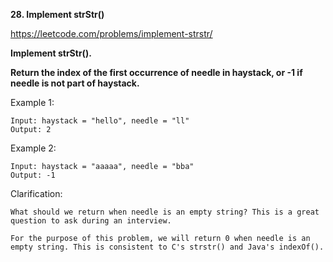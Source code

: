 **28. Implement strStr()**

https://leetcode.com/problems/implement-strstr/

**Implement strStr().**

**Return the index of the first occurrence of needle in haystack, or -1 if needle is not part of haystack.**

Example 1:

    Input: haystack = "hello", needle = "ll"
    Output: 2
Example 2:

    Input: haystack = "aaaaa", needle = "bba"
    Output: -1
Clarification:

    What should we return when needle is an empty string? This is a great question to ask during an interview.
    
    For the purpose of this problem, we will return 0 when needle is an empty string. This is consistent to C's strstr() and Java's indexOf().